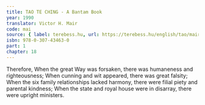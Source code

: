 ```yaml
---
title: TAO TE CHING - A Bantam Book
year: 1990
translator: Victor H. Mair
code: mai
source: { label: terebess.hu, url: https://terebess.hu/english/tao/mair.html }
isbn: 978-0-307-43463-0
part: 1
chapter: 18
---
```


Therefore,
When the great Way was forsaken,
there was humaneness and righteousness;
When cunning and wit appeared,
there was great falsity;
When the six family relationships lacked harmony,
there were filial piety and parental kindness;
When the state and royal house were in disarray,
there were upright ministers.

